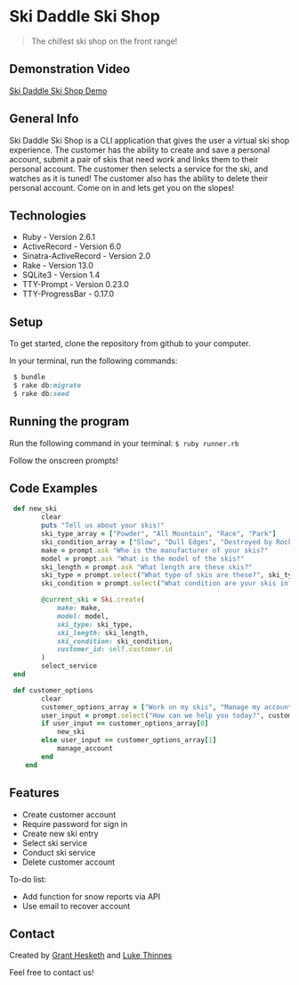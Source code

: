 # Ski Daddle Ski Shop
> The chillest ski shop on the front range!

## Demonstration Video

[Ski Daddle Ski Shop Demo](https://youtu.be/v3kaePbHWaQ)

## General Info

Ski Daddle Ski Shop is a CLI application that gives the user a virtual ski shop experience. The customer has the ability to create and save a personal account, submit a pair of skis that need work and links them to their personal account. The customer then selects a service for the ski, and watches as it is tuned! The customer also has the ability to delete their personal account. Come on in and lets get you on the slopes!

## Technologies
* Ruby - Version 2.6.1
* ActiveRecord - Version 6.0
* Sinatra-ActiveRecord - Version 2.0
* Rake - Version 13.0
* SQLite3 - Version 1.4
* TTY-Prompt - Version 0.23.0
* TTY-ProgressBar - 0.17.0

## Setup

 To get started, clone the repository from github to your computer.

In your terminal, run the following commands:


```ruby
 $ bundle
 $ rake db:migrate
 $ rake db:seed 
 ```


## Running the program

Run the following command in your terminal:
``` $ ruby runner.rb ```

Follow the onscreen prompts!

## Code Examples

```ruby
 def new_ski
        clear
        puts "Tell us about your skis!"
        ski_type_array = ["Powder", "All Mountain", "Race", "Park"]
        ski_condition_array = ["Slow", "Dull Edges", "Destroyed by Rocks", "New pair of skis"]
        make = prompt.ask "Who is the manufacturer of your skis?"
        model = prompt.ask "What is the model of the skis?"
        ski_length = prompt.ask "What length are these skis?"
        ski_type = prompt.select("What type of skis are these?", ski_type_array)
        ski_condition = prompt.select("What condition are your skis in?", ski_condition_array)

        @current_ski = Ski.create(                         
            make: make,
            model: model,
            ski_type: ski_type,
            ski_length: ski_length,
            ski_condition: ski_condition,
            customer_id: self.customer.id
        )
        select_service
 end
``` 

```ruby
 def customer_options
        clear
        customer_options_array = ["Work on my skis", "Manage my account"]
        user_input = prompt.select("How can we help you today?", customer_options_array)
        if user_input == customer_options_array[0]
            new_ski
        else user_input == customer_options_array[1]
            manage_account
        end
    end
```
## Features
* Create customer account
* Require password for sign in
* Create new ski entry
* Select ski service
* Conduct ski service
* Delete customer account

To-do list:
* Add function for snow reports via API
* Use email to recover account

## Contact
Created by [Grant Hesketh](https://www.linkedin.com/in/granthesketh/) and [Luke Thinnes](https://www.linkedin.com/in/luke-thinnes-37a2a014b/) 

Feel free to contact us!

